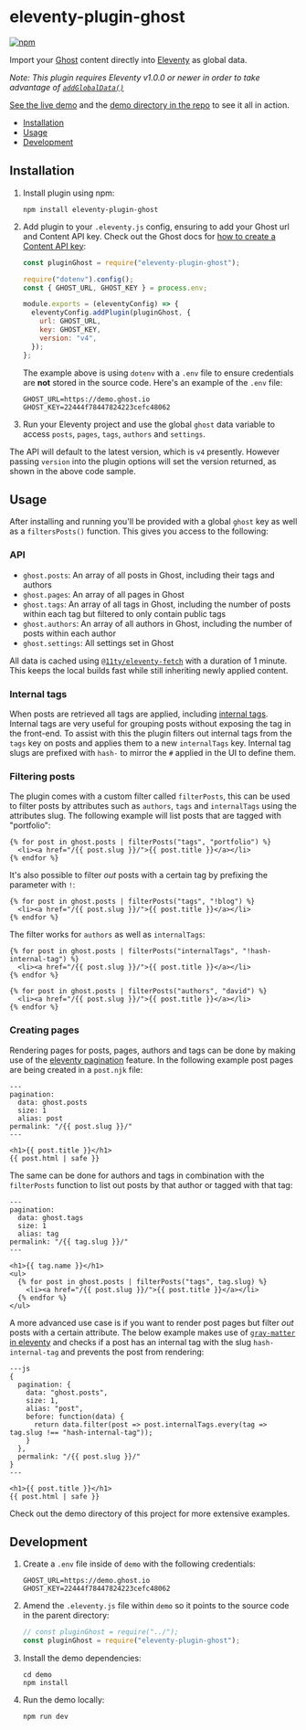 # eleventy-plugin-ghost

[![npm](https://img.shields.io/npm/v/eleventy-plugin-ghost)](https://www.npmjs.com/package/eleventy-plugin-ghost)

Import your [Ghost](https://ghost.org) content directly into [Eleventy](https://github.com/11ty/eleventy) as global data.

_Note: This plugin requires Eleventy v1.0.0 or newer in order to take advantage of [`addGlobalData()`](https://www.11ty.dev/docs/data-global-custom/)_

[See the live demo](https://eleventy-plugin-ghost.netlify.app) and the [demo directory in the repo](https://github.com/daviddarnes/eleventy-plugin-ghost/tree/main/demo) to see it all in action.

- [Installation](#installation)
- [Usage](#usage)
- [Development](#development)

## Installation

1. Install plugin using npm:

   ```
   npm install eleventy-plugin-ghost
   ```

2. Add plugin to your `.eleventy.js` config, ensuring to add your Ghost url and Content API key. Check out the Ghost docs for [how to create a Content API key](http://www.ghost.org/docs/content-api/):

   ```js
   const pluginGhost = require("eleventy-plugin-ghost");

   require("dotenv").config();
   const { GHOST_URL, GHOST_KEY } = process.env;

   module.exports = (eleventyConfig) => {
     eleventyConfig.addPlugin(pluginGhost, {
       url: GHOST_URL,
       key: GHOST_KEY,
       version: "v4",
     });
   };
   ```

   The example above is using `dotenv` with a `.env` file to ensure credentials are **not** stored in the source code. Here's an example of the `.env` file:

   ```text
   GHOST_URL=https://demo.ghost.io
   GHOST_KEY=22444f78447824223cefc48062
   ```

3. Run your Eleventy project and use the global `ghost` data variable to access `posts`, `pages`, `tags`, `authors` and `settings`.

The API will default to the latest version, which is `v4` presently. However passing `version` into the plugin options will set the version returned, as shown in the above code sample.

## Usage

After installing and running you'll be provided with a global `ghost` key as well as a `filtersPosts()` function. This gives you access to the following:

### API

- `ghost.posts`: An array of all posts in Ghost, including their tags and authors
- `ghost.pages`: An array of all pages in Ghost
- `ghost.tags`: An array of all tags in Ghost, including the number of posts within each tag but filtered to only contain public tags
- `ghost.authors`: An array of all authors in Ghost, including the number of posts within each author
- `ghost.settings`: All settings set in Ghost

All data is cached using [`@11ty/eleventy-fetch`](https://www.11ty.dev/docs/plugins/fetch/) with a duration of 1 minute. This keeps the local builds fast while still inheriting newly applied content.

### Internal tags

When posts are retrieved all tags are applied, including [internal tags](https://ghost.org/docs/publishing/#internal-tag). Internal tags are very useful for grouping posts without exposing the tag in the front-end. To assist with this the plugin filters out internal tags from the `tags` key on posts and applies them to a new `internalTags` key. Internal tag slugs are prefixed with `hash-` to mirror the `#` applied in the UI to define them.

### Filtering posts

The plugin comes with a custom filter called `filterPosts`, this can be used to filter posts by attributes such as `authors`, `tags` and `internalTags` using the attributes slug. The following example will list posts that are tagged with "portfolio":

```nunjucks
{% for post in ghost.posts | filterPosts("tags", "portfolio") %}
  <li><a href="/{{ post.slug }}/">{{ post.title }}</a></li>
{% endfor %}
```

It's also possible to filter _out_ posts with a certain tag by prefixing the parameter with `!`:

```nunjucks
{% for post in ghost.posts | filterPosts("tags", "!blog") %}
  <li><a href="/{{ post.slug }}/">{{ post.title }}</a></li>
{% endfor %}
```

The filter works for `authors` as well as `internalTags`:

```nunjucks
{% for post in ghost.posts | filterPosts("internalTags", "!hash-internal-tag") %}
  <li><a href="/{{ post.slug }}/">{{ post.title }}</a></li>
{% endfor %}
```

```nunjucks
{% for post in ghost.posts | filterPosts("authors", "david") %}
  <li><a href="/{{ post.slug }}/">{{ post.title }}</a></li>
{% endfor %}
```

### Creating pages

Rendering pages for posts, pages, authors and tags can be done by making use of the [eleventy pagination](https://www.11ty.dev/docs/pagination/) feature. In the following example post pages are being created in a `post.njk` file:

```nunjucks
---
pagination:
  data: ghost.posts
  size: 1
  alias: post
permalink: "/{{ post.slug }}/"
---

<h1>{{ post.title }}</h1>
{{ post.html | safe }}
```

The same can be done for authors and tags in combination with the `filterPosts` function to list out posts by that author or tagged with that tag:

```nunjucks
---
pagination:
  data: ghost.tags
  size: 1
  alias: tag
permalink: "/{{ tag.slug }}/"
---

<h1>{{ tag.name }}</h1>
<ul>
  {% for post in ghost.posts | filterPosts("tags", tag.slug) %}
    <li><a href="/{{ post.slug }}/">{{ post.title }}</a></li>
  {% endfor %}
</ul>
```

A more advanced use case is if you want to render post pages but filter _out_ posts with a certain attribute. The below example makes use of [`gray-matter` in eleventy](https://www.11ty.dev/docs/data-frontmatter/#alternative-front-matter-formats) and checks if a post has an internal tag with the slug `hash-internal-tag` and prevents the post from rendering:

```nunjucks
---js
{
  pagination: {
    data: "ghost.posts",
    size: 1,
    alias: "post",
    before: function(data) {
      return data.filter(post => post.internalTags.every(tag => tag.slug !== "hash-internal-tag"));
    }
  },
  permalink: "/{{ post.slug }}/"
}
---

<h1>{{ post.title }}</h1>
{{ post.html | safe }}
```

Check out the demo directory of this project for more extensive examples.

## Development

1. Create a `.env` file inside of `demo` with the following credentials:

   ```text
   GHOST_URL=https://demo.ghost.io
   GHOST_KEY=22444f78447824223cefc48062
   ```

2. Amend the `.eleventy.js` file within `demo` so it points to the source code in the parent directory:

   ```js
   // const pluginGhost = require("../");
   const pluginGhost = require("eleventy-plugin-ghost");
   ```

3. Install the demo dependencies:

   ```text
   cd demo
   npm install
   ```

4. Run the demo locally:
   ```text
   npm run dev
   ```
